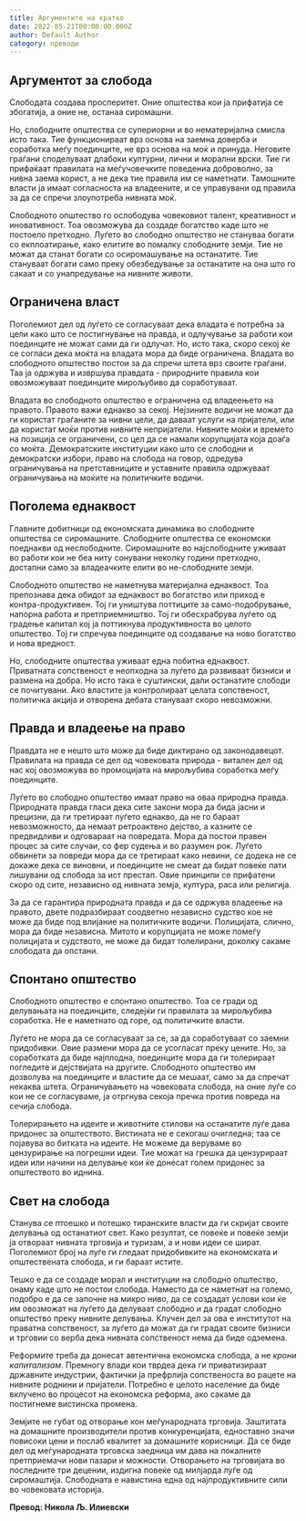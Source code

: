 ```yaml
---
title: Аргументите на кратко
date: 2022-05-21T00:00:00.000Z
author: Default Author
category: преводи
---
```


## Аргументот за слобода

Слободата создава просперитет. Oние општества кои ја прифатија се збогатија, а оние не, останаа сиромашни.

Но, слободните општества се супериорни и во нематеријална смисла исто така. Тие функционираат врз основа на заемна доверба и соработка меѓу поединците, не врз основа на моќ и принуда. Неговите граѓани споделуваат длабоки културни, лични и морални врски. Тие ги прифаќаат правилата на меѓучовечките поведениа доброволно, за нивна заема корист, а не дека тие правила им се наметнати. Тамошните власти ја имаат согласноста на владеените, и се управувани од правила за да се спречи злоупотреба нивната моќ.

Слободното општество го ослободува човековиот талент, креативност и иновативност. Тоа овозможува да создаде богатство каде што не постоело претходно. Луѓето во слободно општество не стануваа богати со екплоатирање, како елитите во помалку слободните земји. Тие не можат да станат богати со осиромашување на останатите. Тие стануваат богати само преку обезбедување за останатите на она што го сакаат и со унапредување на нивните животи.

## Ограничена власт

Поголемиот дел од луѓето се согласуваат дека владата е потребна за цели како што се постигнување на правда, и одлучување за работи кои поединците не можат сами да ги одлучат. Но, исто така, скоро секој ќе се согласи дека моќта на владата мора да биде ограничена. Владата во слободното општество постои за да спречи штета врз своите граѓани. Таа ја одржува и извршува правдата - природните правила кои овозможуваат поединците мирољубиво да соработуваат.

Владата во слободното општество е ограничена од владеењето на правото. Правото важи еднакво за секој. Нејзините водичи не можат да ги користат граѓаните за нивни цели, да даваат услуги на пријатели, или да користат моќи против нивните непријатели. Нивните моќи и времето на позиција се ограничени, со цел да се намали корупцијата која доаѓа со моќта. Демократските институции како што се слободни и демократски избори, право на слобода на говор, одредува ограничувања на претставниците и уставните правила одржуваат ограничувања на моќите на политичките водичи.

## Поголема еднаквост

Главните добитници од економската динамика во слободните општества се сиромашните. Слободните општества се економски поеднакви од неслободните. Сиромашните во најслободните уживаат во работи кои не беа ниту сонувани неколку години претходно, достапни само за владеачките елити во не-слободните земји.

Слободното општество не наметнува материјална еднаквост. Тоа препознава дека обидот за еднаквост во богатство или приход е контра-продуктивен. Тој ги уништува поттиците за само-подобрување, напорна работа и претприемништво. Тој ги обесхрабрува луѓето од градење капитал кој ја поттикнува продуктивноста во целото општество. Тој ги спречува поединците од создавање на ново богатство и нова вредност. 

Но, слободните општества уживаат една побитна еднаквост. Приватната сопственост е неопходна за луѓето да развиваат бизниси и размена на добра. Но исто така е суштински, дали останатите слободи се почитувани. Ако властите ја контролираат целата сопственост, политичка акција и отворена дебата стануваат скоро невозможни.

## Правда и владеење на право

Правдата не е нешто што може да биде диктирано од законодавецот. Правилата на правда се дел од човековата природа - витален дел од нас кој овозможува во промоцијата на мирољубива соработка меѓу поединците.

Луѓето во слободно општество имаат право на оваа природна правда. Природната правда гласи дека сите закони мора да бида јасни и прецизни, да ги третираат луѓето еднакво, да не го бараат невозможносто, да немаат ретроактвно дејство, а казните се предвидливи и одговараат на повредата. Мора да постои правен процес за сите случаи, со фер судења и во разумен рок. Луѓето обвинети за повреди мора да се третираат како невини, се додека не се докаже дека се виновни, и поединците не смеат да бидат повеќе пати лишувани од слобода за ист престап. Овие принципи се прифатени скоро од сите, независно од нивната земја, култура, раса или религија.

За да се гарантира природната правда и да се одржува владеење на правото, двете подразбираат соодветно независно судство кое не може да биде под влијание на политичките водичи. Полицијата, слично, мора да биде независна. Митото и корупцијата не може помеѓу полицијата и судството, не може да бидат толелирани, доколку сакаме слободата да опстани.

## Спонтано општество

Слободното општество е спонтано општество. Тоа се гради од делувањата на поединците, следејќи ги правилата за мирољубива соработка. Не е наметнато од горе, од политичките власти.

Луѓето не мора да се согласуваат за се, за да соработуваат со заемни придобивки. Овие размени мора да се усогласат преку цените. Но, за соработката да биде најплодна, поединците мора да ги толерираат погледите и дејствијата на другите. Слободното општество им дозволува на поединците и властите да се мешаат, само за да спречат некаква штета. Ограничувањето на човековата слобода, на оние луѓе со кои не се согласуваме, ја отргнува секоја пречка против повреда на сечија слобода.

Толерирањето на идеите и животните стилови на останатите луѓе дава придонес за општеството. Вистината не е секогаш очигледна; таа се појавува во битката на идеите. Не можеме да веруваме во цензурирање на погрешни идеи. Тие можат на грешка да цензурираат идеи или начини на делување кои ќе донесат голем придонес за општеството во иднина. 

## Свет на слобода

Станува се птоешко и потешко тиранските власти да ги скријат своите делувања од останатиот свет. Како резултат, се повеќе и повеќе земји ја отвораат нивната трговија и туризам, а и нови идеи се шират. Поголемиот број на луѓе ги гледаат придобивките на економската и општествената слобода, и ги бараат истите.

Тешко е да се создаде морал и институции на слободно општество, онаму каде што не постои слобода. Наместо да се наметнат на големо, подобро е да се започне на микро ниво, да се создадат услови кои ќе им овозможат на луѓето да делуваат слободно и да градат слободно општество преку нивните делувања. Клучен дел за ова е институтот на праватна сопственост, за луѓето да можат да ги градат своите бизниси и трговии со верба дека нивната сопственост нема да биде одземена.

Реформите треба да донесат автентична економска слобода, а не _крони капитализам_. Премногу влади кои тврдеа дека ги приватизираат државните индустрии, фактички ја префрлија сопственоста во рацете на нивните роднини и пријатели. Потребно е целото население да биде вклучено во процесот на економска реформа, ако сакаме да постигнеме вистинска промена. 

Земјите не губат од отворање кон меѓународната трговија. Заштитата на домашните производители против конкуренцијата, едноставно значи повисоки цени и послаб квалитет за домашните корисници. Да се биде дел од меѓународната трговска заедница им дава на локалните претприемачи нови пазари и можности. Отворањето на трговијата во последните три децении, издигна повеќе од милјарда луѓе од сиромаштија. Слободната е навистина една од најпродуктивните сили во човековата историја.

**Превод: Никола Љ. Илиевски**
